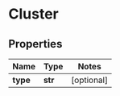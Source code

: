# Cluster

## Properties
Name | Type | Notes
------------ | ------------- | -------------
**type** | **str** | [optional]


